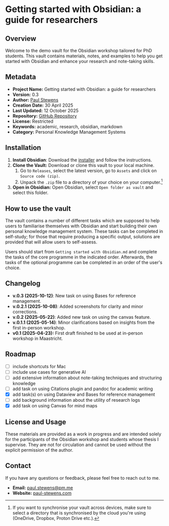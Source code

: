 # Getting started with Obsidian: a guide for researchers

## Overview
Welcome to the demo vault for the Obsidian workshop tailored for PhD students. This vault contains materials, notes, and examples to help you get started with Obsidian and enhance your research and note-taking skills.

## Metadata
- **Project Name:** Getting started with Obsidian: a guide for researchers
- **Version:** 0.3
- **Author:** [Paul Stewens](https://github.com/ibzerbasteln)
- **Creation Date:** 30 April 2025
- **Last Updated:** 12 October 2025
- **Repository:** [GitHub Repository](https://github.com/IBzerbasteln/obsidian-for-research)
- **License:** Restricted
- **Keywords:** academic, research, obsidian, markdown
- **Category:** Personal Knowledge Management Systems

## Installation
1. **Install Obsidian**: Download the [installer](https://obsidian.md/download) and follow the instructions.
2. **Clone the Vault:** Download or clone this vault to your local machine.
	1. Go to `Releases`, select the latest version, go to `Assets` and click on `Source code (zip)`. 
	2. Unpack the `.zip` file to a directory of your choice on your computer.[^1]
3. **Open in Obsidian:** Open Obsidian, select `Open folder as vault` and select this folder.

[^1]: If you want to synchronise your vault across devices, make sure to select a directory that is synchronised by the cloud you're using (OneDrive, Dropbox, Proton Drive etc.).
## How to use the vault
The vault contains a number of different tasks which are supposed to help users to familiarise themselves with Obsidian and start building their own personal knowledge management system. These tasks can be completed in self-study; for those that require producing a specific output, solutions are provided that will allow users to self-assess.

Users should start from `Getting started with Obsidian.md` and complete the tasks of the core programme in the indicated order. Afterwards, the tasks of the optional programme can be completed in an order of the user's choice.

## Changelog
- **v.0.3 (2025-10-12)**: New task on using Bases for reference management. 
- **v.0.2.1 (2025-10-08)**: Added screenshots for clarity and minor corrections.
- **v.0.2 (2025-05-22)**: Added new task on using the canvas feature.
- **v.0.1.1 (2025-05-14)**: Minor clarifications based on insights from the first in-person workshop.
- **v0.1 (2025-04-23):** First draft finished to be used at in-person workshop in Maastricht.

## Roadmap
- [ ] include shortcuts for Mac
- [ ] include use cases for generative AI
- [ ] add extensive information about note-taking techniques and structuring knowledge
- [ ] add task on using Citations plugin and pandoc for academic writing
- [x] add task(s) on using Dataview and Bases for reference management
- [ ] add background information about the utility of research logs
- [x] add task on using Canvas for mind maps

## License and Usage
These materials are provided as a work in progress and are intended solely for the participants of the Obsidian workshop and students whose thesis I supervise. They are not for circulation and cannot be used without the explicit permission of the author.

## Contact
If you have any questions or feedback, please feel free to reach out to me.

- **Email:** [paul.stewens@pm.me](mailto:paul.stewens@pm.me)
- **Website:** [paul-stewens.com](https://paul-stewens.com)
